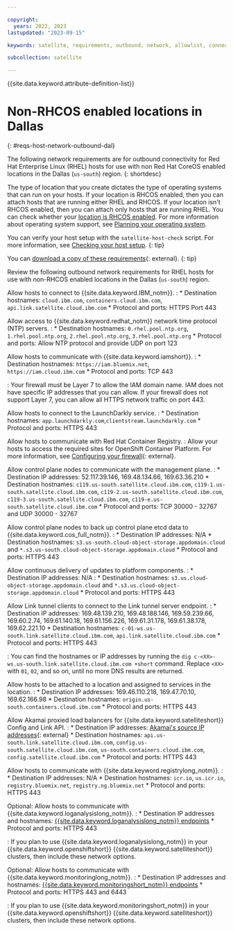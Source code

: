```yaml
---

copyright:
  years: 2022, 2023
lastupdated: "2023-09-15"

keywords: satellite, requirements, outbound, network, allowlist, connectivity, firewall

subcollection: satellite

---
```


{{site.data.keyword.attribute-definition-list}}

# Non-RHCOS enabled locations in Dallas
{: #reqs-host-network-outbound-dal}

The following network requirements are for outbound connectivity for Red Hat Enterprise Linux (RHEL) hosts for use with non Red Hat CoreOS enabled locations in the Dallas (`us-south`) region. 
{: shortdesc}

The type of location that you create dictates the type of operating systems that can run on your hosts. If your location is RHCOS enabled, then you can attach hosts that are running either RHEL and RHCOS. If your location isn't RHCOS enabled, then you can attach only hosts that are running RHEL. You can check whether your [location is RHCOS enabled](/docs/satellite?topic=satellite-locations#verify-coreos-location). For more information about operating system support, see [Planning your operating system](/docs/satellite?topic=satellite-infrastructure-plan#infras-plan-os).


You can verify your host setup with the `satellite-host-check` script. For more information, see [Checking your host setup](/docs/satellite?topic=satellite-host-network-check).
{: tip}


You can [download a copy of these requirements](https://cloud.ibm.com/media/docs/downloads/satellite/non-rhcos-dallas.csv){: external}.
{: tip}




Review the following outbound network requirements for RHEL hosts for use with non-RHCOS enabled locations in the Dallas (`us-south`) region.

Allow hosts to connect to {{site.data.keyword.IBM_notm}}.
:    * Destination hostnames: `cloud.ibm.com`, `containers.cloud.ibm.com`, `api.link.satellite.cloud.ibm.com`
     * Protocol and ports: HTTPS Port 443

Allow access to {{site.data.keyword.redhat_notm}} network time protocol (NTP) servers.
:    * Destination hostnames: `0.rhel.pool.ntp.org`, `1.rhel.pool.ntp.org`, `2.rhel.pool.ntp.org`, `3.rhel.pool.ntp.org`
     * Protocol and ports: Allow NTP protocol and provide UDP on port 123

Allow hosts to communicate with {{site.data.keyword.iamshort}}.
:    * Destination hostnames: `https://iam.bluemix.net`, `https://iam.cloud.ibm.com`
     * Protocol and ports: TCP 443
     
:    Your firewall must be Layer 7 to allow the IAM domain name. IAM does not have specific IP addresses that you can allow. If your firewall does not support Layer 7, you can allow all HTTPS network traffic on port 443.

Allow hosts to connect to the LaunchDarkly service.
:    * Destination hostnames: `app.launchdarkly.com`,`clientstream.launchdarkly.com`
     * Protocol and ports: HTTPS 443

Allow hosts to communicate with Red Hat Container Registry.
:    Allow your hosts to access the required sites for OpenShift Container Platform. For more information, see [Configuring your firewall](https://docs.openshift.com/container-platform/4.8/installing/install_config/configuring-firewall.html){: external}.


Allow control plane nodes to communicate with the management plane.
:    * Destination IP addresses: 52.117.39.146, 169.48.134.66, 169.63.36.210
     * Destination hostnames: `c119.us-south.satellite.cloud.ibm.com`, `c119-1.us-south.satellite.cloud.ibm.com`, `c119-2.us-south.satellite.cloud.ibm.com`, `c119-3.us-south.satellite.cloud.ibm.com`, `c119-e.us-south.satellite.cloud.ibm.com`
     * Protocol and ports: TCP 30000 - 32767 and UDP 30000 - 32767

Allow control plane nodes to back up control plane etcd data to {{site.data.keyword.cos_full_notm}}.
:    * Destination IP addresses: N/A
     * Destination hostnames: `s3.us-south.cloud-object-storage.appdomain.cloud` and `*.s3.us-south.cloud-object-storage.appdomain.cloud`
     * Protocol and ports: HTTPS 443



Allow continuous delivery of updates to platform components.
:    * Destination IP addresses: N/A
:    * Destination hostnames: `s3.us.cloud-object-storage.appdomain.cloud` and `*.s3.us.cloud-object-storage.appdomain.cloud`
     * Protocol and ports: HTTPS 443

Allow Link tunnel clients to connect to the Link tunnel server endpoint.
:    * Destination IP addresses: 169.48.139.210, 169.48.188.146, 169.59.239.66, 169.60.2.74, 169.61.140.18, 169.61.156.226, 169.61.31.178, 169.61.38.178, 169.62.221.10
     * Destination hostnames: `c-01-ws.us-south.link.satellite.cloud.ibm.com`, `api.link.satellite.cloud.ibm.com`
     * Protocol and ports: HTTPS 443
     
:    You can find the hostnames or IP addresses by running the `dig c-<XX>-ws.us-south.link.satellite.cloud.ibm.com +short` command. Replace `<XX>` with `01`, `02`, and so on, until no more DNS results are returned.

Allow hosts to be attached to a location and assigned to services in the location.
:    * Destination IP addresses: 169.46.110.218, 169.47.70.10, 169.62.166.98 
     * Destination hostnames: `origin.us-south.containers.cloud.ibm.com`
     * Protocol and ports: HTTPS 443

Allow Akamai proxied load balancers for {{site.data.keyword.satelliteshort}} Config and Link API.
:    * Destination IP addresses: [Akamai's source IP addresses](https://github.com/IBM-Cloud/kube-samples/tree/master/akamai/gtm-liveness-test){: external} 
     * Destination hostnames: `api.us-south.link.satellite.cloud.ibm.com`, `config.us-south.satellite.cloud.ibm.com`, `us-south.containers.cloud.ibm.com`, `config.satellite.cloud.ibm.com`
     * Protocol and ports: HTTPS 443

Allow hosts to communicate with {{site.data.keyword.registrylong_notm}}.
:    * Destination IP addresses: N/A
     * Destination hostnames: `icr.io`, `us.icr.io`, `registry.bluemix.net`, `registry.ng.bluemix.net`
     * Protocol and ports: HTTPS 443

Optional: Allow hosts to communicate with {{site.data.keyword.loganalysislong_notm}}.
:    * Destination IP addresses and hostnames: [{{site.data.keyword.loganalysislong_notm}} endpoints](/docs/log-analysis?topic=log-analysis-endpoints#endpoints_api_public)
     * Protocol and ports: HTTPS 443

:    If you plan to use {{site.data.keyword.loganalysislong_notm}} in your {{site.data.keyword.openshiftshort}}  {{site.data.keyword.satelliteshort}} clusters, then include these network options.

Optional: Allow hosts to communicate with {{site.data.keyword.monitoringlong_notm}}.
:    * Destination IP addresses and hostnames: [{{site.data.keyword.monitoringshort_notm}} endpoints](/docs/monitoring?topic=monitoring-endpoints)
     * Protocol and ports: HTTPS 443 and 6443

:    If you plan to use {{site.data.keyword.monitoringshort_notm}} in your {{site.data.keyword.openshiftshort}} {{site.data.keyword.satelliteshort}} clusters, then include these network options.




